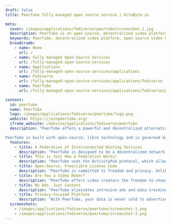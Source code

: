 ```yaml
---
draft: false
title: PeerTube fully managed open source service | OctaByte.io

meta:
  cover: /images/applications/fediverse/peertube/screenshot-1.jpg
  description: PeerTube is an open-source, decentralized video platform that empowers users to host and share content while promoting freedom, privacy, and community-based moderation.
  keywords: PeerTube, decentralized video platform, open-source video hosting, federated video platform, free video sharing, alternative to YouTube, ActivityPub, community-driven video hosting, video privacy, open-source software
  breadcrumb:
    - name: Home
      url: /
    - name: Fully managed Open-Source Services
      url: /fully-managed-open-source-services
    - name: Applications
      url: /fully-managed-open-source-services/applications
    - name: Fediverse
      url: /fully-managed-open-source-services/applications/fediverse
    - name: PeerTube
      url: /fully-managed-open-source-services/applications/fediverse/peertube

content:
  id: peertube
  name: PeerTube
  logo: /images/applications/fediverse/peertube/logo.png
  website: https://joinpeertube.org/
  iframe_website: /website/applications/fediverse/peertube
  description: "PeerTube offers a powerful and decentralized alternative to centralized video platforms like YouTube, providing users with over 600,000 videos from more than 150,000 creators. With over 70 million views, PeerTube is revolutionizing the way we watch and share videos. Unlike traditional video platforms, PeerTube allows individuals to host their own video servers, known as instances, which are interconnected in a global federation. This decentralized approach ensures freedom of content, privacy for users, and a fairer system free from targeted ads and data tracking.

PeerTube is built with open-source, libre technology and is governed by a free and transparent licensing model. It enables video creators to choose their hosting providers based on values such as privacy, transparency, and fairness, giving them full control over their content. PeerTube is also integrated with ActivityPub, allowing seamless interaction with other federated platforms like Mastodon, creating a vibrant and interconnected online community. With PeerTube, video sharing is no longer controlled by large corporations, but instead is a community-driven, open platform that empowers users to create, share, and enjoy videos on their terms."
  features:
    - title: A Federation of Interconnected Hosting Services
      description: "PeerTube is designed to be a decentralized network of video hosting services. Anyone with technical skills can host their own PeerTube instance, creating a community-run platform where each instance is independently managed by administrators. This decentralized structure ensures diversity and reduces the risk of censorship."
    - title: This is Just How a Federation Works!
      description: "PeerTube uses the ActivityPub protocol, which allows it to federate with other compatible platforms. This means you can interact with users on Mastodon and other federated services. PeerTube users can follow accounts, view videos, and comment across the federated network, enhancing the community experience."
    - title: Open-Source, Free/Libre License Code
      description: "PeerTube is committed to freedom and privacy. Unlike proprietary video platforms, it operates under an open-source, free/libre license, meaning the source code is publicly available and can be audited. This ensures transparency, allowing users to trust that their data and interactions are not being exploited for targeted advertising."
    - title: Are You a Video Maker?
      description: "PeerTube offers video creators the freedom to choose a hosting provider that aligns with their values. Unlike YouTube, which enforces a centralized system for content control, PeerTube gives creators autonomy over their content, avoiding censorship and the controversial 'Robocopyright' system."
    - title: No Ads, Just Content
      description: "PeerTube eliminates intrusive ads and data tracking, offering a clean, user-friendly experience. By using a decentralized model, PeerTube ensures that content creators retain control over monetization and that viewers enjoy an uninterrupted viewing experience."
    - title: Privacy-Focused Platform
      description: "With PeerTube, your data is never sold to advertisers. The decentralized nature of the platform means there is no central authority tracking your activity. This ensures a more private, secure environment for both content creators and viewers, prioritizing user autonomy and confidentiality."
  screenshots:
    - /images/applications/fediverse/peertube/screenshot-1.png
    - /images/applications/fediverse/peertube/screenshot-2.png
---
```

